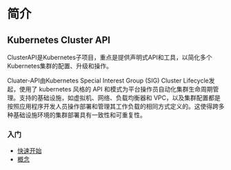 # 简介

## Kubernetes Cluster API

ClusterAPI是Kubernetes子项目，重点是提供声明式API和工具，以简化多个Kubernetes集群的配置、升级和操作。

Cluater-API由Kubernetes Special Interest Group (SIG) Cluster Lifecycle发起，使用了 kubernetes 风格的 API 和模式为平台操作员自动化集群生命周期管理。支持的基础设施，如虚拟机、网络、负载均衡器和 VPC，以及集群配置都是按照应用程序开发人员操作部署和管理其工作负载的相同方式定义的。这使得跨多种基础设施环境的集群部署具有一致性和可重复性。

### 入门

* [快速开始](kuai-su-kai-shi.md)
* [概念](gai-nian.md)

